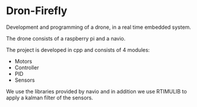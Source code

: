 # Dron-Firefly

Development and programming of a drone, in a real time embedded system.

The drone consists of a raspberry pi and a navio.

The project is developed in cpp and consists of 4 modules:

  * Motors
  * Controller
  * PID
  * Sensors

We use the libraries provided by navio and in addition we use RTIMULIB to apply a kalman filter of the sensors.
